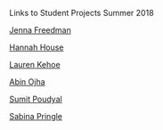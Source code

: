 Links to Student Projects
Summer 2018

[Jenna Freedman](https://leslzine.github.io/dataviz101/)

[Hannah House](https://hannimalcrackers.github.io/DHUM_73000/)

[Lauren Kehoe](https://lsrkthelibrarian.github.io/dataviscunygc/)

[Abin Ojha](https://abinojha.github.io/DataVis/Blogpost1.html)

[Sumit Poudyal](https://spoudyal1989.github.io/datavizsample/)

[Sabina Pringle](https://sabinap3152.github.io/Hello-Dataviz/)

